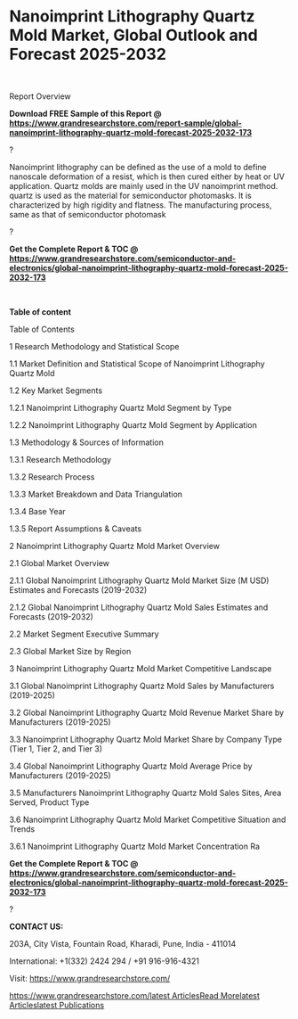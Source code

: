 <h1>Nanoimprint Lithography Quartz Mold Market, Global Outlook and Forecast 2025-2032</h1><br/><p>Report Overview</p>
 
 
 
 <div><b>Download FREE Sample of this Report @ <a href="https://www.grandresearchstore.com/report-sample/global-nanoimprint-lithography-quartz-mold-forecast-2025-2032-173">https://www.grandresearchstore.com/report-sample/global-nanoimprint-lithography-quartz-mold-forecast-2025-2032-173</a></b></div>
 
 
 
 <p>? </p>
 
 
 
 <p>Nanoimprint lithography can be defined as the use of a mold to define nanoscale deformation of a resist, which is then cured either by heat or UV application. Quartz molds are mainly used in the UV nanoimprint method. quartz is used as the material for semiconductor photomasks. It is characterized by high rigidity and flatness. The manufacturing process, same as that of semiconductor photomask</p>
 
 
 
 <p>? </p>
 
 
 
 <div><b>Get the Complete Report & TOC @ <a href="https://www.grandresearchstore.com/semiconductor-and-electronics/global-nanoimprint-lithography-quartz-mold-forecast-2025-2032-173">https://www.grandresearchstore.com/semiconductor-and-electronics/global-nanoimprint-lithography-quartz-mold-forecast-2025-2032-173</a></b></div>
 
 
 
 <p><br />
 
 <b>Table of content</b></p>
 
 
 
 <p>Table of Contents<br />
 
 1 Research Methodology and Statistical Scope<br />
 
 1.1 Market Definition and Statistical Scope of Nanoimprint Lithography Quartz Mold<br />
 
 1.2 Key Market Segments<br />
 
 1.2.1 Nanoimprint Lithography Quartz Mold Segment by Type<br />
 
 1.2.2 Nanoimprint Lithography Quartz Mold Segment by Application<br />
 
 1.3 Methodology & Sources of Information<br />
 
 1.3.1 Research Methodology<br />
 
 1.3.2 Research Process<br />
 
 1.3.3 Market Breakdown and Data Triangulation<br />
 
 1.3.4 Base Year<br />
 
 1.3.5 Report Assumptions & Caveats<br />
 
 2 Nanoimprint Lithography Quartz Mold Market Overview<br />
 
 2.1 Global Market Overview<br />
 
 2.1.1 Global Nanoimprint Lithography Quartz Mold Market Size (M USD) Estimates and Forecasts (2019-2032)<br />
 
 2.1.2 Global Nanoimprint Lithography Quartz Mold Sales Estimates and Forecasts (2019-2032)<br />
 
 2.2 Market Segment Executive Summary<br />
 
 2.3 Global Market Size by Region<br />
 
 3 Nanoimprint Lithography Quartz Mold Market Competitive Landscape<br />
 
 3.1 Global Nanoimprint Lithography Quartz Mold Sales by Manufacturers (2019-2025)<br />
 
 3.2 Global Nanoimprint Lithography Quartz Mold Revenue Market Share by Manufacturers (2019-2025)<br />
 
 3.3 Nanoimprint Lithography Quartz Mold Market Share by Company Type (Tier 1, Tier 2, and Tier 3)<br />
 
 3.4 Global Nanoimprint Lithography Quartz Mold Average Price by Manufacturers (2019-2025)<br />
 
 3.5 Manufacturers Nanoimprint Lithography Quartz Mold Sales Sites, Area Served, Product Type<br />
 
 3.6 Nanoimprint Lithography Quartz Mold Market Competitive Situation and Trends<br />
 
 3.6.1 Nanoimprint Lithography Quartz Mold Market Concentration Ra</p>
 
 
 
 <div><b>Get the Complete Report & TOC @ <a href="https://www.grandresearchstore.com/semiconductor-and-electronics/global-nanoimprint-lithography-quartz-mold-forecast-2025-2032-173">https://www.grandresearchstore.com/semiconductor-and-electronics/global-nanoimprint-lithography-quartz-mold-forecast-2025-2032-173</a></b></div>
 
 
 
 <p>? </p>
 
 
 
 <p><b>CONTACT US:</b><br />
 
 203A, City Vista, Fountain Road, Kharadi, Pune, India - 411014<br />
 
 International: +1(332) 2424 294 / +91 916-916-4321<br />
 
 Visit: <a href="https://www.grandresearchstore.com/">https://www.grandresearchstore.com/</a><br />
 
 <a href="https://gyeongbokgung.com">https://www.grandresearchstore.com/</a><a href="https://hallyeomaritime.com">latest Articles</a><a href="https://jingwansa.com">Read More</a><a href="https://nguoiviet.jp/">latest Articles</a><a href="https://www.intelmarketresearch.com/">latest Publications</a></p>